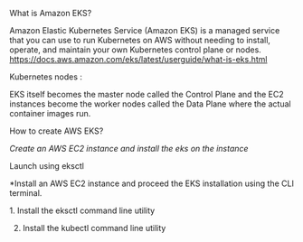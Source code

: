 What is Amazon EKS?

Amazon Elastic Kubernetes Service (Amazon EKS) is a managed service that you can use to run Kubernetes on AWS without needing to install, operate, and maintain your own Kubernetes control plane or nodes. 
https://docs.aws.amazon.com/eks/latest/userguide/what-is-eks.html 

Kubernetes nodes : 

EKS itself becomes the master node called the Control Plane and the EC2 instances become the worker nodes called the Data Plane where the actual container images run.

How to create AWS EKS? 

*Create an AWS EC2 instance and install the eks on the instance*

Launch using eksctl 

*Install an AWS EC2 instance and proceed the EKS installation using the CLI terminal. 
 
<Prerequisite> 
1. Install the eksctl command line utility

  
2. Install the kubectl command line utility 
  


